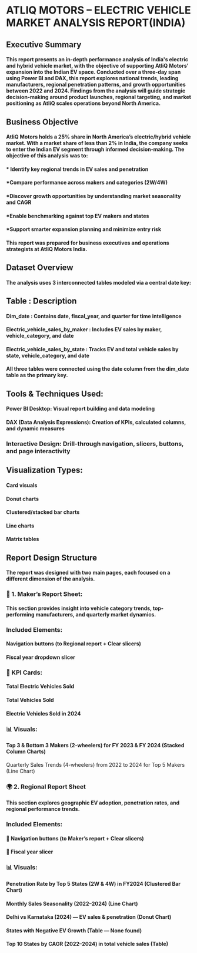 # ATLIQ MOTORS – ELECTRIC VEHICLE MARKET ANALYSIS REPORT(INDIA)
## Executive Summary
#### This report presents an in-depth performance analysis of India's electric and hybrid vehicle market, with the objective of supporting AtliQ Motors’ expansion into the Indian EV space. Conducted over a three-day span using Power BI and DAX, this report explores national trends, leading manufacturers, regional penetration patterns, and growth opportunities between 2022 and 2024. Findings from the analysis will guide strategic decision-making around product launches, regional targeting, and market positioning as AtliQ scales operations beyond North America.

## Business Objective
#### AtliQ Motors holds a 25% share in North America’s electric/hybrid vehicle market. With a market share of less than 2% in India, the company seeks to enter the Indian EV segment through informed decision-making. The objective of this analysis was to:

#### * Identify key regional trends in EV sales and penetration

#### *Compare performance across makers and categories (2W/4W)

#### *Discover growth opportunities by understanding market seasonality and CAGR

#### *Enable benchmarking against top EV makers and states

#### *Support smarter expansion planning and minimize entry risk

#### This report was prepared for business executives and operations strategists at AtliQ Motors India.

## Dataset Overview
#### The analysis uses 3 interconnected tables modeled via a central date key:

## Table : Description

#### Dim_date : Contains date, fiscal_year, and quarter for time intelligence

#### Electric_vehicle_sales_by_maker : Includes EV sales by maker, vehicle_category, and date

#### Electric_vehicle_sales_by_state : Tracks EV and total vehicle sales by state, vehicle_category, and date


#### All three tables were connected using the date column from the dim_date table as the primary key.


## Tools & Techniques Used:


#### Power BI Desktop: Visual report building and data modeling

#### DAX (Data Analysis Expressions): Creation of KPIs, calculated columns, and dynamic measures


### Interactive Design: Drill-through navigation, slicers, buttons, and page interactivity



## Visualization Types:


#### Card visuals

#### Donut charts

#### Clustered/stacked bar charts

#### Line charts

#### Matrix tables


## Report Design Structure

#### The report was designed with two main pages, each focused on a different dimension of the analysis.

### 📄 1. Maker’s Report Sheet: 

#### This section provides insight into vehicle category trends, top-performing manufacturers, and quarterly market dynamics.

### Included Elements:

#### Navigation buttons (to Regional report + Clear slicers)

#### Fiscal year dropdown slicer


### 🧮 KPI Cards:

#### Total Electric Vehicles Sold

#### Total Vehicles Sold

#### Electric Vehicles Sold in 2024

### 📊 Visuals:

#### Top 3 & Bottom 3 Makers (2-wheelers) for FY 2023 & FY 2024 (Stacked Column Charts)

Quarterly Sales Trends (4-wheelers) from 2022 to 2024 for Top 5 Makers (Line Chart)

### 🌍 2. Regional Report Sheet

#### This section explores geographic EV adoption, penetration rates, and regional performance trends.

### Included Elements:

#### 🔁 Navigation buttons (to Maker’s report + Clear slicers)

#### 📅 Fiscal year slicer

### 📊 Visuals:

#### Penetration Rate by Top 5 States (2W & 4W) in FY2024 (Clustered Bar Chart)

#### Monthly Sales Seasonality (2022–2024) (Line Chart)

#### Delhi vs Karnataka (2024) — EV sales & penetration (Donut Chart)

#### States with Negative EV Growth (Table — None found)

#### Top 10 States by CAGR (2022–2024) in total vehicle sales (Table)








